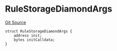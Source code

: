# RuleStorageDiamondArgs
[Git Source](https://github.com/thrackle-io/rules-protocol/blob/108c58e2bb8e5c2e5062cebb48a41dcaadcbfcd8/src/economic/ruleStorage/RuleStorageDiamond.sol)


```solidity
struct RuleStorageDiamondArgs {
    address init;
    bytes initCalldata;
}
```

